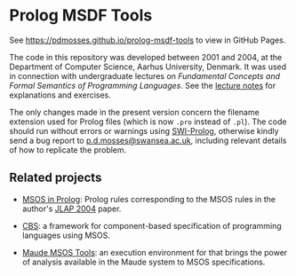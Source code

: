 # Prolog MSDF Tools

See <https://pdmosses.github.io/prolog-msdf-tools> to view in GitHub Pages.

The code in this repository was developed between 2001 and 2004,
at the Department of Computer Science, Aarhus University, Denmark.
It was used in connection with undergraduate lectures on
_Fundamental Concepts and Formal Semantics of Programming Languages_.
See the [lecture notes] for explanations and exercises.

The only changes made in the present version concern the filename
extension used for Prolog files (which is now `.pro` instead of `.pl`).
The code should run without errors or warnings using [SWI-Prolog],
otherwise kindly send a bug report to 
[p.d.mosses@swansea.ac.uk](mailto:p.d.mosses@swansea.ac.uk),
including relevant details of how to replicate the problem.

## Related projects

- [MSOS in Prolog](https://pdmosses.github.io/msos-in-prolog):
  Prolog rules corresponding to the MSOS rules in the author's 
  [JLAP 2004](https://pdmosses.github.io/papers/Mosses2004MSOS) paper.

- [CBS](https://plancomps.github.io/CBS-beta/):
  a framework for component-based specification of programming languages using
  MSOS.

- [Maude MSOS Tools](https://github.com/fcbr/mmt):
  an execution environment for that brings the power of analysis available in
  the Maude system to MSOS specifications.

[SWI-Prolog]: https://www.swi-prolog.org
  "SWI-Prolog home page"

[Lecture notes]: Notes.pdf
  "PDF of lecture notes"
